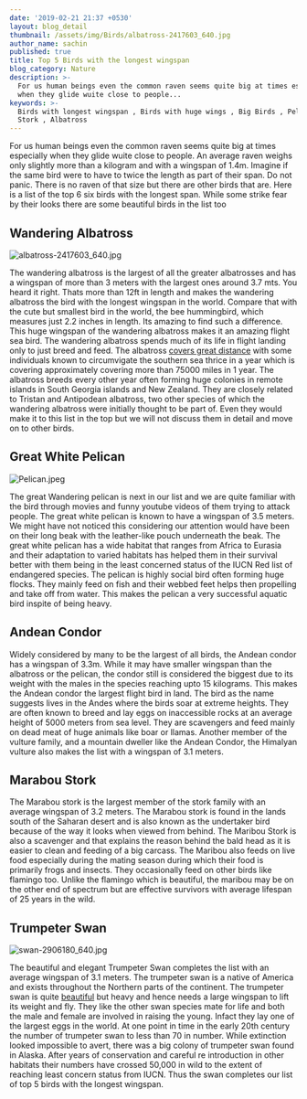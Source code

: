 ```yaml
---
date: '2019-02-21 21:37 +0530'
layout: blog_detail
thumbnail: /assets/img/Birds/albatross-2417603_640.jpg
author_name: sachin
published: true
title: Top 5 Birds with the longest wingspan
blog_category: Nature
description: >-
  For us human beings even the common raven seems quite big at times especially
  when they glide wuite close to people...
keywords: >-
  Birds with longest wingspan , Birds with huge wings , Big Birds , Pelican ,
  Stork , Albatross
---
```


For us human beings even the common raven seems quite big at times especially when they glide wuite close to people. An average raven weighs only slightly more than a kilogram and with a wingspan of 1.4m. Imagine if the same bird were to have to twice the length as part of their span. Do not panic. There is no raven of that size but there are other birds that are. Here is a list of the top 6 six birds with the longest span. While some strike fear by their looks there are some beautiful birds in the list too

## Wandering Albatross
![albatross-2417603_640.jpg]({{site.baseurl}}/assets/img/Birds/albatross-2417603_640.jpg)

The wandering albatross is the largest of all the greater albatrosses and has a wingspan of more than 3 meters with the largest ones around 3.7 mts. You heard it right. Thats more than 12ft in length and makes the wandering albatross the bird with the longest wingspan in the world. Compare that with the cute but smallest bird in the world, the bee hummingbird, which measures just 2.2 inches in length. Its amazing to find such a difference. This huge wingspan of the wandering albatross makes it an amazing flight sea bird. The wandering albatross spends much of its life in flight landing only to just breed and feed. The albatross [covers great distance](https://www.toknowisgood.com/2018/10/27/animal-migrations.html) with some individuals known to circumvigate the southern sea thrice in a year which is covering approximately covering more than 75000 miles in 1 year. The albatross breeds every other year often forming huge colonies in remote islands in South Georgia islands and New Zealand. They are closely related to Tristan and Antipodean albatross, two other species of which the wandering albatross were initially thought to be part of. Even they would make it to this list in the top but we will not discuss them in detail and move on to other birds.

## Great White Pelican
![Pelican.jpeg]({{site.baseurl}}/assets/img/Birds/Pelican.jpeg)

The great Wandering pelican is next in our list and we are quite familiar with the bird through movies and funny youtube videos of them trying to attack people. The great white pelican is known to have a wingspan of 3.5 meters. We might have not noticed this considering our attention would have been on their long beak with the leather-like pouch underneath the beak. The great white pelican has a wide habitat that ranges from Africa to Eurasia and their adaptation to varied habitats has helped them in their survival better with them being in the least concerned status of the IUCN Red list of endangered species. The pelican is highly social bird often forming huge flocks. They mainly feed on fish and their webbed feet helps then propelling and take off from water. This makes the pelican a very successful aquatic bird inspite of being heavy.

## Andean Condor

Widely considered by many to be the largest of all birds, the Andean condor has a wingspan of 3.3m. While it may have smaller wingspan than the albatross or the pelican, the condor still is considered the biggest due to its weight with the males in the species reaching upto 15 kilograms. This makes the Andean condor the largest flight bird in land. The bird as the name suggests lives in the Andes where the birds soar at extreme heights. They are often known to breed and lay eggs on inaccessible rocks at an average height of 5000 meters from sea level. They are scavengers and feed mainly on dead meat of huge animals like boar or llamas. Another member of the vulture family, and a mountain dweller like the Andean Condor, the Himalyan vulture also makes the list with a wingspan of 3.1 meters.

## Marabou Stork

The Marabou stork is the largest member of the stork family with an average wingspan of 3.2 meters. The Marabou stork is found in the lands south of the Saharan desert and is also known as the undertaker bird because of the way it looks when viewed from behind. The Maribou Stork is also a scavenger and that explains the reason behind the bald head as it is easier to clean and feeding of a big carcass. The Maribou also feeds on live food especially during the mating season during which their food is primarily frogs and insects. They occasionally feed on other birds like flamingo too. Unlike the flamingo which is beautiful, the maribou may be on the other end of spectrum but are effective survivors with average lifespan of 25 years in the wild.

## Trumpeter Swan

![swan-2906180_640.jpg]({{site.baseurl}}/assets/img/Birds/swan-2906180_640.jpg)

The beautiful and elegant Trumpeter Swan completes the list with an average wingspan of 3.1 meters. The trumpeter swan is a native of America and exists throughout the Northern parts of the continent. The trumpeter swan is quite [beautiful](https://www.toknowisgood.com/2018/10/30/top-6-birds-with-the-most-beautiful-feathers.html) but heavy and hence needs a large wingspan to lift its weight and fly. They like the other swan species mate for life and both the male and female are involved in raising the young. Infact they lay one of the largest eggs in the world. At one point in time in the early 20th century the number of trumpeter swan to less than 70 in number. While extinction looked impossible to avert, there was a big colony of trumpeter swan found in Alaska. After years of conservation and careful re introduction in other habitats their numbers have crossed 50,000 in wild to the extent of reaching least concern status from IUCN. Thus the swan completes our list of top 5 birds with the longest wingspan.
